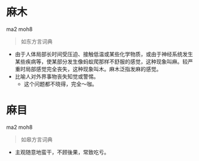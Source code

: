 # 麻木
ma2 moh8
> 如东方言词典
- 由于人体局部长时间受压迫、接触低温或某些化学物质，或由于神经系统发生某些疾病等，使某部分发生像蚂蚁爬那样不舒服的感觉，这种现象叫麻。较严重时局部感觉完全丧失，这种现象叫木。麻木泛指发麻的感觉。
- 比喻人对外界事物丧失知觉或警惕。
  - 这个问题都不晓得，完全～咖。

# 麻目
ma2 moh8
> 如皋方言词典
- 主观随意地蛮干，不顾後果，常致吃亏。
